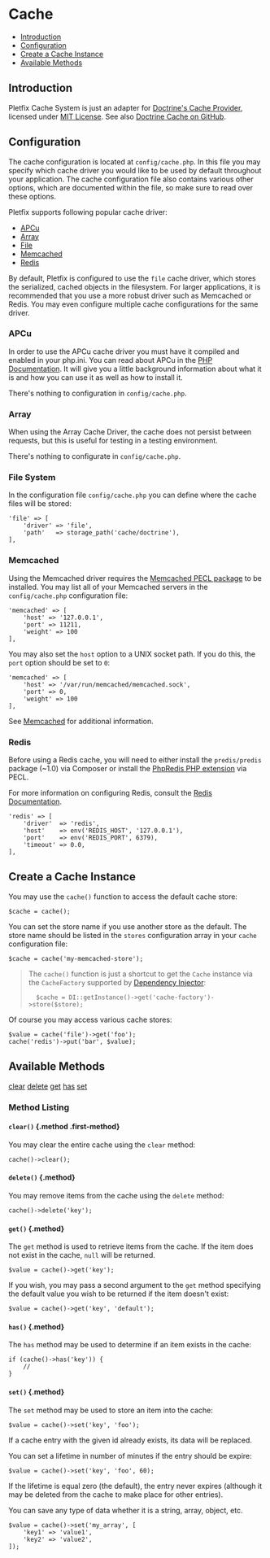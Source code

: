 # Cache

- [Introduction](#introduction)
- [Configuration](#configuration)
- [Create a Cache Instance](#instance)
- [Available Methods](#available-methods)

<a name="introduction"></a>
## Introduction

Pletfix Cache System is just an adapter for [Doctrine's Cache Provider](http://doctrine-orm.readthedocs.io/projects/doctrine-orm/en/latest/reference/caching.html), 
licensed under [MIT License](https://github.com/doctrine/cache/blob/master/LICENSE). 
See also [Doctrine Cache on GitHub](https://github.com/doctrine/cache). 

<a name="configuration"></a>
## Configuration

The cache configuration is located at `config/cache.php`. In this file you may specify which cache driver you would like 
to be used by default throughout your application. The cache configuration file also contains various other options, 
which are documented within the file, so make sure to read over these options. 

Pletfix supports following popular cache driver:
- [APCu](#configuration-apcu)
- [Array](#configuration-array) 
- [File](#configuration-file)          
- [Memcached](#configuration-memcached)
- [Redis](#configuration-redis)
 
By default, Pletfix is configured to use the `file` cache driver, which stores the serialized, cached objects in the 
filesystem. For larger applications, it is recommended that you use a more robust driver such as Memcached or Redis. 
You may even configure multiple cache configurations for the same driver.

<a name="configuration-apcu"></a>
### APCu

In order to use the APCu cache driver you must have it compiled and enabled in your php.ini. 
You can read about APCu in the [PHP Documentation](http://us2.php.net/apc). 
It will give you a little background information about what it is and how you can use it as well as how to install it.

There's nothing to configuration in `config/cache.php`.

<a name="configuration-array"></a>
### Array

When using the Array Cache Driver, the cache does not persist between requests, but this is useful for testing in a 
testing environment.

There's nothing to configurate in `config/cache.php`.

<a name="configuration-file"></a>
### File System

In the configuration file `config/cache.php` you can define where the cache files will be stored:

    'file' => [
        'driver' => 'file',
        'path'   => storage_path('cache/doctrine'),
    ],
        
<a name="configuration-memcached"></a>
### Memcached

Using the Memcached driver requires the [Memcached PECL package](https://pecl.php.net/package/memcached) to be installed. 
You may list all of your Memcached servers in the `config/cache.php` configuration file:

    'memcached' => [
        'host' => '127.0.0.1',
        'port' => 11211,
        'weight' => 100
    ],

You may also set the `host` option to a UNIX socket path. If you do this, the `port` option should be set to `0`:

    'memcached' => [
        'host' => '/var/run/memcached/memcached.sock',
        'port' => 0,
        'weight' => 100
    ],

See [Memcached](https://memcached.org) for additional information.

<a name="configuration-redis"></a>
### Redis

Before using a Redis cache, you will need to either install the `predis/predis` package (~1.0) via Composer or install 
the [PhpRedis PHP extension](https://github.com/phpredis/phpredis) via PECL.

For more information on configuring Redis, consult the [Redis Documentation](https://redis.io/documentation).

    'redis' => [
        'driver'  => 'redis',
        'host'    => env('REDIS_HOST', '127.0.0.1'),
        'port'    => env('REDIS_PORT', 6379),
        'timeout' => 0.0,
    ],
    
<a name="instance"></a>
## Create a Cache Instance

You may use the `cache()` function to access the default cache store:

    $cache = cache();
    
You can set the store name if you use another store as the default. The store name should be listed in the `stores` 
configuration array in your `cache` configuration file:
    
    $cache = cache('my-memcached-store');
    
> The `cache()` function is just a shortcut to get the `Cache` instance via the `CacheFactory` supported by 
> [Dependency Injector](di): 
>    
>       $cache = DI::getInstance()->get('cache-factory')->store($store);

Of course you may access various cache stores:

    $value = cache('file')->get('foo');
    cache('redis')->put('bar', $value);

<a name="available-methods"></a>
## Available Methods

<div class="method-list" markdown="1">

[clear](#method-clear)
[delete](#method-delete)
[get](#method-get)
[has](#method-has)
[set](#method-set)

</div>

<a name="method-listing"></a>
### Method Listing

<a name="method-clear"></a>
#### `clear()` {.method .first-method}

You may clear the entire cache using the `clear` method:

    cache()->clear();

<a name="method-delete"></a>
#### `delete()` {.method}

You may remove items from the cache using the `delete` method:

    cache()->delete('key');

<a name="method-get"></a>
#### `get()` {.method}

The `get` method is used to retrieve items from the cache. If the item does not exist in the cache, `null` will be 
returned. 

    $value = cache()->get('key');

If you wish, you may pass a second argument to the `get` method specifying the default value you wish to be returned if 
the item doesn't exist:

    $value = cache()->get('key', 'default');

<a name="method-has"></a>
#### `has()` {.method}

The `has` method may be used to determine if an item exists in the cache:

    if (cache()->has('key')) {
        //
    }

<a name="method-set"></a>
#### `set()` {.method}

The `set` method may be used to store an item into the cache: 

    $value = cache()->set('key', 'foo');
    
If a cache entry with the given id already exists, its data will be replaced.    
        
You can set a lifetime in number of minutes if the entry should be expire:
         
    $value = cache()->set('key', 'foo', 60);

If the lifetime is equal zero (the default), the entry never expires (although it may be deleted from the cache to make 
place for other entries).
    
You can save any type of data whether it is a string, array, object, etc. 

    $value = cache()->set('my_array', [
        'key1' => 'value1',
        'key2' => 'value2',
    ]);